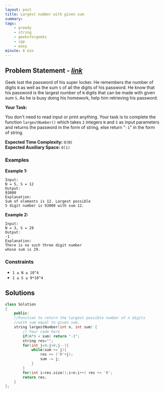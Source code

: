 ```yaml
---
layout: post
title: Largest number with given sum                   
summary:
tags:
    - greedy
    - string
    - geeksforgeeks
    - cpp
    - easy
minute: 8 min
---
```


## Problem Statement - [*link*](https://practice.geeksforgeeks.org/problems/largest-number-with-given-sum-1587115620/0/?track=DSASP-Greedy&batchId=154)  

Geek lost the password of his super locker. He remembers the number of digits `N` as well as the sum `S` of all the digits of his password. He know that his password is the largest number of `N` digits that can be made with given sum `S`. As he is busy doing his homework, help him retrieving his password. 

**Your Task:** 

You don't need to read input or print anything. Your task is to complete the function `largestNumber()` which takes `2` integers `N` and `S` as input parameters and returns the password in the form of string, else return "`-1`" in the form of string.


**Expected Time Complexity:** `O(N)`           
**Expected Auxiliary Space:** `O(1)`


### Examples

**Example 1:**   
```
Input:
N = 5, S = 12
Output:
93000
Explanation:
Sum of elements is 12. Largest possible 
5 digit number is 93000 with sum 12.
```

**Example 2:**   
```
Input:
N = 3, S = 29
Output:
-1
Explanation:
There is no such three digit number 
whose sum is 29.
```

### Constraints

+ `1 ≤ N ≤ 10^4`
+ `1 ≤ S ≤ 9*10^4`

## Solutions

```cpp
class Solution
{
    public:
    //Function to return the largest possible number of n digits
    //with sum equal to given sum.
    string largestNumber(int n, int sum) {
        // Your code here
        if(n*9 < sum) return "-1";
        string res="";
        for(int j=9;j>0;j--){
            while(sum >= j){
                res += ('0'+j);
                sum -= j;
            }
        }
        for(int i=res.size();i<n;i++) res += '0';
        return res;
    }
};
```

